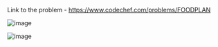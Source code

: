 Link to the problem - https://www.codechef.com/problems/FOODPLAN


![image](https://github.com/Haleshot/Competitive-Programming/assets/57552973/4f9fd806-4b5f-4c1a-80ed-604dda2014d9)




![image](https://github.com/Haleshot/Competitive-Programming/assets/57552973/42bbf042-7811-4a9e-b85a-c65e33f0496b)
